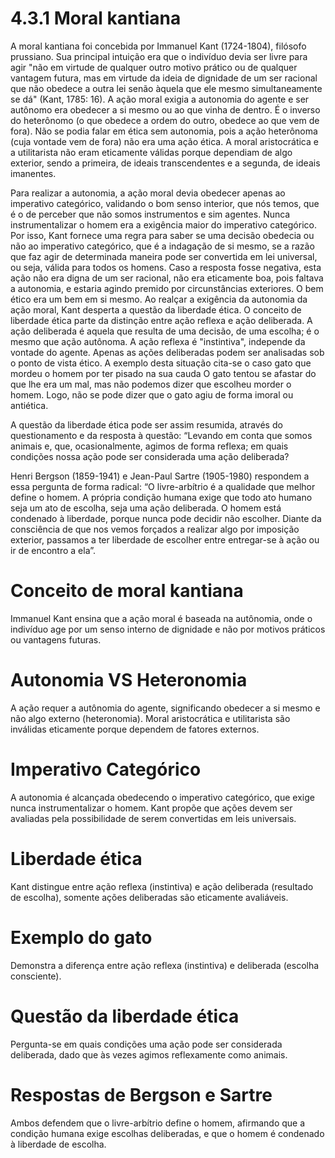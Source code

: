 # 4.3.1 Moral kantiana

A moral kantiana foi concebida por Immanuel Kant (1724-1804), filósofo prussiano. Sua principal intuição era que o indivíduo devia ser livre para agir "não em virtude de qualquer outro motivo prático ou de qualquer vantagem futura, mas em virtude da ideia de dignidade de um ser racional que não obedece a outra lei senão àquela que ele mesmo simultaneamente se dá" (Kant, 1785: 16). A ação moral exigia a autonomia do agente e ser autônomo era obedecer a si mesmo ou ao que vinha de dentro. É o inverso do heterônomo (o que obedece a ordem do outro, obedece ao que vem de fora). Não se podia falar em ética sem autonomia, pois a ação heterônoma (cuja vontade vem de fora) não era uma ação ética. A moral aristocrática e a utilitarista não eram eticamente válidas porque dependiam de algo exterior, sendo a primeira, de ideais transcendentes e a segunda, de ideais imanentes.

Para realizar a autonomia, a ação moral devia obedecer apenas ao imperativo categórico, validando o bom senso interior, que nós temos, que é o de perceber que não somos instrumentos e sim agentes. Nunca instrumentalizar o homem era a exigência maior do imperativo categórico. Por isso, Kant fornece uma regra para saber se uma decisão obedecia ou não ao imperativo categórico, que é a indagação de si mesmo, se a razão que faz agir de determinada maneira pode ser convertida em lei universal, ou seja, válida para todos os homens. Caso a resposta fosse negativa, esta ação não era digna de um ser racional, não era eticamente boa, pois faltava a autonomia, e estaria agindo premido por circunstâncias exteriores. O bem ético era um bem em si mesmo. Ao realçar a exigência da autonomia da ação moral, Kant desperta a questão da liberdade ética. O conceito de liberdade ética parte da distinção entre ação reflexa e ação deliberada. A ação deliberada é aquela que resulta de uma decisão, de uma escolha; é o mesmo que ação autônoma. A ação reflexa é "instintiva", independe da vontade do agente. Apenas as ações deliberadas podem ser analisadas sob o ponto de vista ético. A exemplo desta situação cita-se o caso gato que mordeu o homem por ter pisado na sua cauda O gato tentou se afastar do que lhe era um mal, mas não podemos dizer que escolheu morder o homem. Logo, não se pode dizer que o gato agiu de forma imoral ou antiética.

A questão da liberdade ética pode ser assim resumida, através do questionamento e da resposta à questão: “Levando em conta que somos animais e, que, ocasionalmente, agimos de forma reflexa; em quais condições nossa ação pode ser considerada uma ação deliberada?

Henri Bergson (1859-1941) e Jean-Paul Sartre (1905-1980) respondem a essa pergunta de forma radical: “O livre-arbítrio é a qualidade que melhor define o homem. A própria condição humana exige que todo ato humano seja um ato de escolha, seja uma ação deliberada. O homem está condenado à liberdade, porque nunca pode decidir não escolher. Diante da consciência de que nos vemos forçados a realizar algo por imposição exterior, passamos a ter liberdade de escolher entre entregar-se à ação ou ir de encontro a ela”.

# Conceito de moral kantiana

Immanuel Kant ensina que a ação moral é baseada na autônomia, onde o indivíduo age por um senso interno de dignidade e não por motivos práticos ou vantagens futuras.

# Autonomia VS Heteronomia

A ação requer a autônomia do agente, significando obedecer a si mesmo e não algo externo (heteronomia). Moral aristocrática e utilitarista são inválidas eticamente porque dependem de fatores externos.

# Imperativo Categórico

A autonomia é alcançada obedecendo o imperativo categórico, que exige nunca instrumentalizar o homem. Kant propõe que ações devem ser avaliadas pela possibilidade de serem convertidas em leis universais.

# Liberdade ética

Kant distingue entre ação reflexa (instintiva) e ação deliberada (resultado de escolha), somente ações deliberadas são eticamente avaliáveis.

# Exemplo do gato

Demonstra a diferença entre ação reflexa (instintiva) e deliberada (escolha consciente).

# Questão da liberdade ética

Pergunta-se em quais condições uma ação pode ser considerada deliberada, dado que às vezes agimos reflexamente como animais.

# Respostas de Bergson e Sartre

Ambos defendem que o livre-arbítrio define o homem, afirmando que a condição humana exige escolhas deliberadas, e que o homem é condenado à liberdade de escolha.